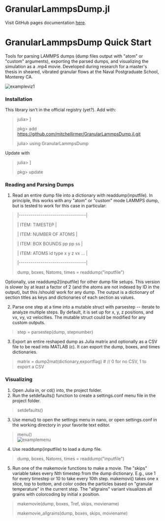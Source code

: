 # GranularLammpsDump.jl
Visit GitHub pages documentation [here](https://mitchellirmer.github.io/GranularLammpsDump.jl/).

# GranularLammpsDump Quick Start

Tools for parsing LAMMPS dumps (dump files output with "atom" or "custom" arguments), exporting the parsed dumps, and visualizing the simulation as a .mp4 movie. Developed during research for a master's thesis in sheared, vibrated granular flows at the Naval Postgraduate School, Monterey CA. 

![exampleviz1](https://github.com/mitchellirmer/GranularLammpsDump.jl/assets/81964320/7751af12-21f7-44c0-bd7c-c13d41d82ef3)

### Installation
This library isn't in the official registry (yet?).  Add with:
> julia> ]  
>
> pkg> add https://github.com/mitchellirmer/GranularLammpsDump.jl.git  
>
> julia> using GranularLammpsDump  

Update with 
> julia> ]  
>
> pkg> update

### Reading and Parsing Dumps
1. Read an entire dump file into a dictionary with readdump(inputfile).  In principle, this works with any "atom" or "custom" mode LAMMPS dump, but is tested to work for this case in particular:
>|----------------------------------|  
>
>| ITEM: TIMESTEP                   |  
>
>| ITEM: NUMBER OF ATOMS            |  
> 
>| ITEM: BOX BOUNDS pp pp ss        |  
>
>| ITEM: ATOMS id type x y z vx ... |  
>
>|----------------------------------|  
>
> dump, boxes, Natoms, times = readdump("inputfile")

Optionally, use readdump2(inputfile) for other dump file setups.  This version is slower by at least a factor of 2 (and the atoms are not indexed by ID in the output), but this /should/ work for any dump.  The output is a dictionary of section titles as keys and dictionaries of each section as values.

2. Parse one step at a time into a mutable struct with parsestep -- iterate to analyze multiple steps.  By default, it is set up for x, y, z positions, and vx, vy, vz velocities.  The mutable struct could be modified for any custom outputs.   
> step = parsestep(dump, stepnumber)

3. Export an entire reshaped dump as Julia matrix and optionally as a CSV file to be read into MATLAB (c).  It can export the dump, boxes, and times dictionaries.  
> matrix = dump2mat(dictionary,exportflag)  # // 0 for no CSV, 1 to export a CSV

### Visualizing
1. Open Julia in, or cd() into, the project folder.  
2. Run the setdefaults() function to create a settings.conf menu file in the project folder.  
> setdefaults()

3. Use menu() to open the settings menu in nano, or open settings.conf in the working directory in your favorite text editor.  
> menu()  
>![examplemenu](https://github.com/mitchellirmer/GranularLammpsDump.jl/assets/81964320/f3fcdebe-523a-4936-bbfb-8ba1bb65f958)

4. Use readdump(inputfile) to load a dump file.  
> dump, boxes, Natoms, times = readdump("inputfile")

5. Run one of the makemovie functions to make a movie.  The "skips" variable takes every Nth timestep from the dump dictionary. E.g., use 1 for every timestep or 10 to take every 10th step.  makemovi() takes one x slice, top to bottom, and color codes the particles based on "granular temperature" in the current step.  The "allgrains" variant visualizes all grains with colorcoding by initial x position.  
> makemovie(dump, boxes, Tref, skips, moviename)
>
> makemovie_allgrains(dump, boxes, skips, moviename)
